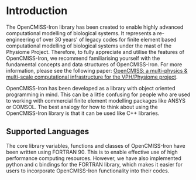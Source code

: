 # Introduction

The OpenCMISS-Iron library has been created to enable highly advanced computational modelling of biological systems. It represents a re-engineering of over 30 years' of legacy codes for finite element based computational modelling of biological systems under the mast of the Physiome Project. Therefore, to fully appreciate and utilise the features of OpenCMISS-Iron, we recommend familiarising yourself with the fundamental concepts and data structures of OpenCMISS-Iron. For more information, please see the following paper: [OpenCMISS: a multi-physics & multi-scale computational infrastructure for the VPH/Physiome project](https://doi.org/10.1016/j.pbiomolbio.2011.06.015).

OpenCMISS-Iron has been developed as a library with object oriented programming in mind. This can be a little confusing for people who are used to working with commercial finite element modelling packages like ANSYS or COMSOL. The best analogy for how to think about using the OpenCMISS-Iron library is that it can be used like C++ libraries. 

## Supported Languages
The core library variables, functions and classes of OpenCMISS-Iron have been written using FORTRAN 90. This is to enable effective use of high performance computing resources. However, we have also implemented python and c bindings for the FORTRAN library, which makes it easier for users to incorporate OpenCMISS-Iron functionality into their codes. 

